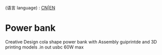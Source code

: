 (语言 language) : [CN](https://github.com/fBn0523/Power_bank/edit/main/README.md)|[EN](https://github.com/fBn0523/Power_bank/edit/main/README_EN.md)
# Power bank
Creative Design cola shape power bank with Assembly guiprintde and 3D printing models .in out usbc 60W max
